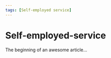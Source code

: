 ```yaml
---
tags: [Self-employed service]
---
```


# Self-employed-service

The beginning of an awesome article...
